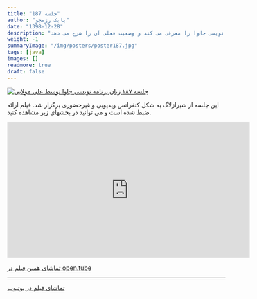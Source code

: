 ```yaml
---
title: "جلسه 187"
author: "بابک رزمجو"
date: "1398-12-28"
description: "علی مولایی زبان برنامه نویسی جاوا را معرفی می کند و وضعبت فعلی آن را شرح می دهد"
weight: -1
summaryImage: "/img/posters/poster187.jpg"
tags: [java]
images: []
readmore: true
draft: false
---
```

[![جلسه ۱۸۷ زبان برنامه نویسی جاوا توسط علی مولایی](/img/posters/poster187.jpg)](/img/posters/poster187.jpg)

این جلسه از شیرازلاگ به شکل کنفرانس ویدیویی و غیرحضوری برگزار شد. فیلم ارائه ضبط شده است و می توانید در بخشهای زیر مشاهده کنید.

<iframe width="560" height="315" sandbox="allow-same-origin allow-scripts" src="https://open.tube/videos/embed/69e50dc9-ebe9-4905-a6f3-8549372f93a0" frameborder="0" allowfullscreen></iframe>

[تماشای همین فیلم در open.tube](https://open.tube/videos/watch/69e50dc9-ebe9-4905-a6f3-8549372f93a0)

---

[تماشای فیلم در یوتیوب](https://www.youtube.com/watch?v=S75FsFvzzRQ)
